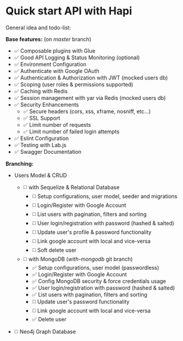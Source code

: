 Quick start API with Hapi
===

General idea and todo-list:

**Base features:** (on *master* branch)
* :white_check_mark: Composable plugins with Glue
* :white_check_mark: Good API Logging & Status Monitoring (optional)
* :white_check_mark: Environment Configuration
* :white_check_mark: Authenticate with Google OAuth
* :white_check_mark: Authentication & Authorization with JWT (mocked users db)
* :white_check_mark: Scoping (user roles & permissions supported)
* :white_check_mark: Caching with Redis
* :white_check_mark: Session management with yar via Redis (mocked users db)
* :white_check_mark: Security Enhancements
  - :white_check_mark: Secure headers (cors, xss, xframe, nosniff, etc...)
  - :white_check_mark: SSL Support
  - :white_check_mark: Limit number of requests
  - :white_check_mark: Limit number of failed login attempts
* :white_check_mark: Eslint Configuration
* :white_check_mark: Testing with Lab.js
* :white_check_mark: Swagger Documentation

**Branching:**
* Users Model & CRUD 
    - :white_medium_square: with Sequelize & Relational Database
        + :white_medium_square: Setup configurations, user model, seeder and migrations
        + :white_medium_square: Login/Register with Google Account
        + :white_medium_square: List users with pagination, filters and sorting
        + :white_medium_square: User login/registration with password (hashed & salted)
        + :white_medium_square: Update user's profile & password functionality
        + :white_medium_square: Link google account with local and vice-versa
        + :white_medium_square: Soft delete user
    - :white_medium_square: with MongoDB (*with-mongodb* git branch)
        + :white_check_mark: Setup configurations, user model (passwordless)
        + :white_check_mark: Login/Register with Google Account
        + :white_check_mark: Config MongoDB security & force credentials usage
        + :white_check_mark: User login/registration with password (hashed & salted)
        + :white_check_mark: List users with pagination, filters and sorting
        + :white_medium_square: Update user's password functionality
        + :white_medium_square: Link google account with local and vice-versa
        + :white_check_mark: Delete user
    
* :white_medium_square: Neo4j Graph Database
